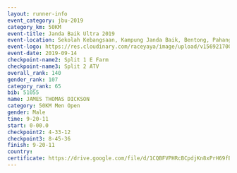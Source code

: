 ```yaml
---
layout: runner-info 
event_category: jbu-2019 
category_km: 50KM 
event-title: Janda Baik Ultra 2019
event-location: Sekolah Kebangsaan, Kampung Janda Baik, Bentong, Pahang, Malaysia 
event-logo: https://res.cloudinary.com/raceyaya/image/upload/v1569217009/logo/janda-baik_vch1pc.jpg 
event-date: 2019-09-14 
checkpoint-name2: Split 1 E Farm 
checkpoint-name3: Split 2 ATV 
overall_rank: 140
gender_rank: 107
category_rank: 65
bib: 51055
name: JAMES THOMAS DICKSON
category: 50KM Men Open
gender: Male
time: 9-20-11
start: 0-00.0
checkpoint2: 4-33-12
checkpoint3: 8-45-36
finish: 9-20-11
country: 
certificate: https://drive.google.com/file/d/1CQBFVPHRcBCpdjKn8xPrH69fBSZ8fRK-/view?usp=sharing
---
```

